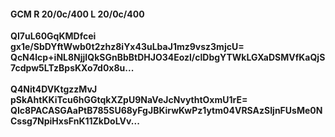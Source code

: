 #### GCM R 20/0c/400 L 20/0c/400
**QI7uL60GqKMDfcei**<br/>**gx1e/SbDYftWwb0t2zhz8iYx43uLbaJ1mz9vsz3mjcU=**<br/>**QcN4lcp+iNL8NjjIQkSGnBbBtDHJO34Eozl/clDbgYTWkLGXaDSMVfKaQjS7cdpw5LTzBpsKXo7d0x8u...**<br/><br/>
**Q4Nit4DVKtgzzMvJ**<br/>**pSkAhtKKiTcu6hGGtqkXZpU9NaVeJcNvythtOxmU1rE=**<br/>**QIc8PACASGAaPtB785SU68yFgJBKirwKwPz1ytm04VRSAzSIjnFUsMe0NCssg7NpiHxsFnK11ZkDoLVv...**
